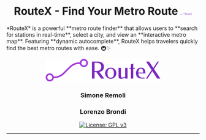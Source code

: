 <h1 align="center">
  RouteX - Find Your Metro Route
  <img src="https://raw.githubusercontent.com/SimoneRemoli/RouteX_Shortest_Path/refs/heads/main/src/main/webapp/images/logo-no-background.png" width="30px"/>
</h1>
*RouteX* is a powerful **metro route finder** that allows users to **search for stations in real-time**, select a city, and view an **interactive metro map**. Featuring **dynamic autocomplete**, RouteX helps travelers quickly find the best metro routes with ease. 🚇✨

<p align="center"> </p>


<p align="center"><img src= "https://raw.githubusercontent.com/SimoneRemoli/RouteX_Shortest_Path/refs/heads/main/src/main/webapp/images/logo-no-background.png" alt="MaxKB" width="300" /></p>
<h3 align="center">Simone Remoli</h3>
<h3 align="center">Lorenzo Brondi</h3>

<p align="center">
  <a href="https://www.gnu.org/licenses/gpl-3.0.html#license-text"><img src="https://img.shields.io/github/license/1Panel-dev/maxkb?color=%231890FF" alt="License: GPL v3"></a> 
</p>
<hr/>
